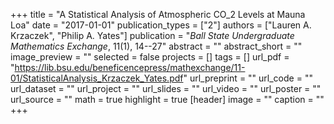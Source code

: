 +++
title = "A Statistical Analysis of Atmospheric CO_2 Levels at Mauna Loa"
date = "2017-01-01"
publication_types = ["2"]
authors = ["Lauren A. Krzaczek", "Philip A. Yates"]
publication = "_Ball State Undergraduate Mathematics Exchange_, 11(1), 14--27"
abstract = ""
abstract_short = ""
image_preview = ""
selected = false
projects = []
tags = []
url_pdf = "https://lib.bsu.edu/beneficencepress/mathexchange/11-01/StatisticalAnalysis_Krzaczek_Yates.pdf"
url_preprint = ""
url_code = ""
url_dataset = ""
url_project = ""
url_slides = ""
url_video = ""
url_poster = ""
url_source = ""
math = true
highlight = true
[header]
image = ""
caption = ""
+++
